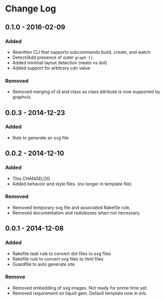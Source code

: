 # Change Log

## 0.1.0 - 2016-02-09
### Added
- Rewritten CLI that supports subcommands build, create, and watch
- Detect/Add presence of outer `graph {}`
- Added minimal layout detection (neato vs dot)
- Added support for arbitrary cdn value

### Removed
- Removed merging of id and class as class attribute is now supported by graphviz.

## 0.0.3 - 2014-12-23
### Added
- Rule to generate an svg file

## 0.0.2 - 2014-12-10
### Added
- This CHANGELOG
- Added behavior and style files. (no longer in template file)

### Removed
- Removed temporary svg file and associated Rakefile rule.
- Removed documentation and radioboxes when not necessary.

## 0.0.1 - 2014-12-08
### Added
- Rakefile task rule to convert dot files to svg files
- Rakefile rule to convert svg files to html files
- Guardfile to auto generate site

### Remove
- Removed embedding of svg images. Not ready for prime time yet.
- Removed requirement on liquid gem. Default template now in erb.
